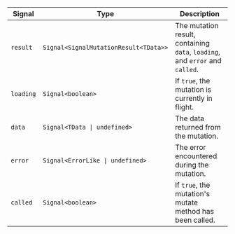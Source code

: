 | Signal | Type | Description |
| --- | --- | --- |
| `result` | `Signal<SignalMutationResult<TData>>` | The mutation result, containing `data`, `loading`, and `error` and `called`. |
| `loading` | `Signal<boolean>` | If `true`, the mutation is currently in flight. |
| `data` | `Signal<TData \| undefined>` | The data returned from the mutation. |
| `error` | `Signal<ErrorLike \| undefined>` | The error encountered during the mutation. |
| `called` | `Signal<boolean>` | If `true`, the mutation's mutate method has been called. |

